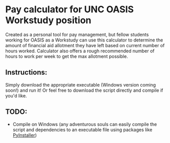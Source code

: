 # Pay calculator for UNC OASIS Workstudy position
Created as a personal tool for pay management, but fellow students working for OASIS as a Workstudy can use this calculator to determine the amount of financial aid allotment they have left based on current number of hours worked. Calculator also offers a rough recommended number of hours to work per week to get the max allotment possible.

## Instructions: 
Simply download the appropriate executable (Windows version coming soon!) and run it! Or feel free to download the script directly and compile if you'd like.

## TODO: 
- Compile on Windows (any adventurous souls can easily compile the script and dependencies to an executable file using packages like [PyInstaller](https://www.pyinstaller.org))
